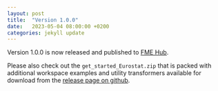 ```yaml
---
layout: post
title:  "Version 1.0.0"
date:   2023-05-04 08:00:00 +0200
categories: jekyll update
---
```

Version 1.0.0 is now released and published to [FME Hub](https://hub.safe.com/publishers/eea/packages/eurostat).

Please also check out the `get_started_Eurostat.zip` that is packed with additional workspace examples and utility transformers available for download from the [release page on github](https://github.com/eea/eea.eurostat.api.fme/releases/tag/v1.0.0).